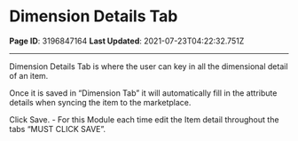 # Dimension Details Tab

**Page ID**: 3196847164
**Last Updated**: 2021-07-23T04:22:32.751Z

---

Dimension Details Tab is where the user can key in all the dimensional detail of an item.

 

Once it is saved in &ldquo;Dimension Tab&rdquo; it will automatically fill in the attribute details when syncing the item to the marketplace.

Click Save. - For this Module each time edit the Item detail throughout the tabs &ldquo;MUST CLICK SAVE&rdquo;.
